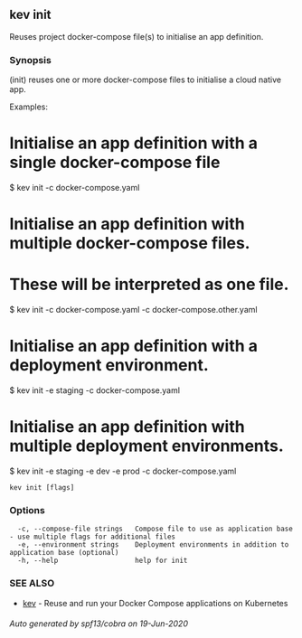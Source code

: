 ## kev init

Reuses project docker-compose file(s) to initialise an app definition.

### Synopsis

(init) reuses one or more docker-compose files to initialise a cloud native app.

Examples:

  # Initialise an app definition with a single docker-compose file
  $ kev init -c docker-compose.yaml

  # Initialise an app definition with multiple docker-compose files.
  # These will be interpreted as one file.
  $ kev init -c docker-compose.yaml -c docker-compose.other.yaml

  # Initialise an app definition with a deployment environment.
  $ kev init -e staging -c docker-compose.yaml

  # Initialise an app definition with multiple deployment environments.
  $ kev init -e staging -e dev -e prod -c docker-compose.yaml

```
kev init [flags]
```

### Options

```
  -c, --compose-file strings   Compose file to use as application base - use multiple flags for additional files
  -e, --environment strings    Deployment environments in addition to application base (optional) 
  -h, --help                   help for init
```

### SEE ALSO

* [kev](kev.md)	 - Reuse and run your Docker Compose applications on Kubernetes

###### Auto generated by spf13/cobra on 19-Jun-2020
